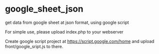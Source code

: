 # google_sheet_json
get data from google sheet at json format, using google script


For simple use, please upload index.php to your webserver

Create google script project at https://script.google.com/home and upload front/google_sript.js to there.

